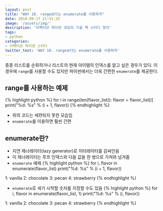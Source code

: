 ```yaml
---
layout: post
title: "WAY 10. range보다는 enumerate를 사용하자"
date: 2018-09-17 21:51:32
image: '/assets/img/'
description: '이펙티브 파이썬 코딩의 기술 책 스터디 정리'
tags:
- python
categories:
- 이펙티브 파이썬 스터디
twitter_text: 'WAY 10. range보다는 enumerate를 사용하자'
---
```


종종 리스트를 순회하거나 리스트의 현재 아이템의 인덱스를 알고 싶은 경우가 있다. 이 경우에 `range`를 사용할 수도 있지만 파이썬에서는 더욱 간편한 `enumerate`를 제공한다.

## range를 사용하는 예제
{% highlight python %}
for i in range(len(flavor_list)):
    flavor = flavor_list[i]
    print("%d: %s" % (i + 1, flavor))
{% endhighlight %}
- 위의 코드는 세련되지 못한 모습임
- `enumerate`를 이용하면 훨씬 간편

## enumerate란?
- 지연 제너레이터(lazy generator)로 이터레이터를 감싸안음
- 이 제너레이터는 루프 인덱스와 다음 값을 한 쌍으로 가져와 넘겨줌
- `enumerate` 예제
{% highlight python %}
for i, flavor in enumerate(flavor_list)
    print("%d: %s" % (i + 1, flavor))
>>>
1: vanilla
2: chocolate
3: pecan
4: strawberry
{% endhighlight %}
- `enumerate`로 세기 시작할 숫자를 지정할 수도 있음
{% highlight python %}
for i, flavor in enumerate(flavor_list, 1)
    print("%d: %s" % (i, flavor))
>>>
1: vanilla
2: chocolate
3: pecan
4: strawberry
{% endhighlight %}
